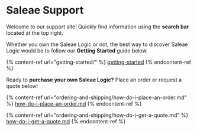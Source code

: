 # Saleae Support

Welcome to our support site! Quickly find information using the **search bar** located at the top right.

Whether you own the Saleae Logic or not, the best way to discover Saleae Logic would be to follow our **Getting Started** guide below.

{% content-ref url="getting-started/" %}
[getting-started](getting-started/)
{% endcontent-ref %}



Ready to **purchase your own Saleae Logic?** Place an order or request a quote below!

{% content-ref url="ordering-and-shipping/how-do-i-place-an-order.md" %}
[how-do-i-place-an-order.md](ordering-and-shipping/how-do-i-place-an-order.md)
{% endcontent-ref %}

{% content-ref url="ordering-and-shipping/how-do-i-get-a-quote.md" %}
[how-do-i-get-a-quote.md](ordering-and-shipping/how-do-i-get-a-quote.md)
{% endcontent-ref %}



